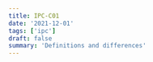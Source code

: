 ```yaml
---
title: IPC-C01
date: '2021-12-01'
tags: ['ipc']
draft: false
summary: 'Definitions and differences'
---
```

